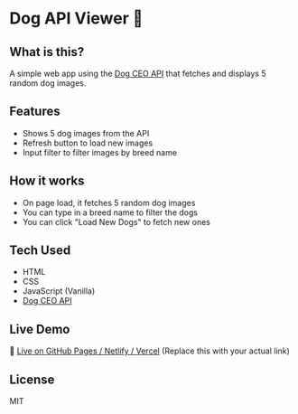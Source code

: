 # Dog API Viewer 🐶

## What is this?

A simple web app using the [Dog CEO API](https://dog.ceo/dog-api/) that fetches and displays 5 random dog images.

## Features

- Shows 5 dog images from the API
- Refresh button to load new images
- Input filter to filter images by breed name

## How it works

- On page load, it fetches 5 random dog images
- You can type in a breed name to filter the dogs
- You can click "Load New Dogs" to fetch new ones

## Tech Used

- HTML
- CSS
- JavaScript (Vanilla)
- [Dog CEO API](https://dog.ceo/dog-api/)

## Live Demo

🔗 [Live on GitHub Pages / Netlify / Vercel](#) (Replace this with your actual link)

## License

MIT
